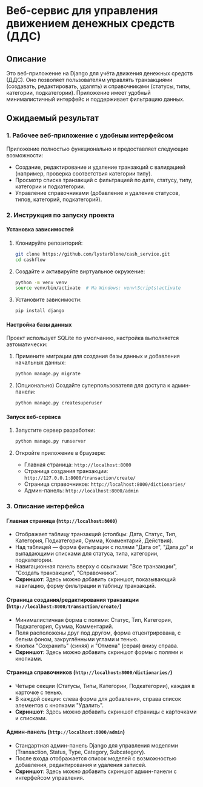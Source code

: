 # Веб-сервис для управления движением денежных средств (ДДС)

## Описание

Это веб-приложение на Django для учёта движения денежных средств (ДДС). Оно позволяет пользователям управлять транзакциями (создавать, редактировать, удалять) и справочниками (статусы, типы, категории, подкатегории). Приложение имеет удобный минималистичный интерфейс и поддерживает фильтрацию данных.

## Ожидаемый результат

### 1. Рабочее веб-приложение с удобным интерфейсом

Приложение полностью функционально и предоставляет следующие возможности:
- Создание, редактирование и удаление транзакций с валидацией (например, проверка соответствия категории типу).
- Просмотр списка транзакций с фильтрацией по дате, статусу, типу, категории и подкатегории.
- Управление справочниками (добавление и удаление статусов, типов, категорий, подкатегорий).

### 2. Инструкция по запуску проекта

#### Установка зависимостей

1. Клонируйте репозиторий:
   ```bash
   git clone https://github.com/lystarblone/cash_service.git
   cd cashflow
   ```

2. Создайте и активируйте виртуальное окружение:
   ```bash
   python -m venv venv
   source venv/bin/activate  # На Windows: venv\Scripts\activate
   ```

3. Установите зависимости:
   ```bash
   pip install django
   ```

#### Настройка базы данных

Проект использует SQLite по умолчанию, настройка выполняется автоматически:

1. Примените миграции для создания базы данных и добавления начальных данных:
   ```bash
   python manage.py migrate
   ```

2. (Опционально) Создайте суперпользователя для доступа к админ-панели:
   ```bash
   python manage.py createsuperuser
   ```

#### Запуск веб-сервиса

1. Запустите сервер разработки:
   ```bash
   python manage.py runserver
   ```

2. Откройте приложение в браузере:
   - Главная страница: `http://localhost:8000`
   - Страница создания транзакции: `http://127.0.0.1:8000/transaction/create/`
   - Страница справочников: `http://localhost:8000/dictionaries/`
   - Админ-панель: `http://localhost:8000/admin`

### 3. Описание интерфейса

#### Главная страница (`http://localhost:8000`)

- Отображает таблицу транзакций (столбцы: Дата, Статус, Тип, Категория, Подкатегория, Сумма, Комментарий, Действия).
- Над таблицей — форма фильтрации с полями "Дата от", "Дата до" и выпадающими списками для статуса, типа, категории, подкатегории.
- Навигационная панель вверху с ссылками: "Все транзакции", "Создать транзакцию", "Справочники".
- **Скриншот**: Здесь можно добавить скриншот, показывающий навигацию, форму фильтрации и таблицу транзакций.

#### Страница создания/редактирования транзакции (`http://localhost:8000/transaction/create/`)
- Минималистичная форма с полями: Статус, Тип, Категория, Подкатегория, Сумма, Комментарий.
- Поля расположены друг под другом, форма отцентрирована, с белым фоном, закруглёнными углами и тенью.
- Кнопки "Сохранить" (синяя) и "Отмена" (серая) внизу справа.
- **Скриншот**: Здесь можно добавить скриншот формы с полями и кнопками.

#### Страница справочников (`http://localhost:8000/dictionaries/`)
- Четыре секции (Статусы, Типы, Категории, Подкатегории), каждая в карточке с тенью.
- В каждой секции: слева форма для добавления, справа список элементов с кнопками "Удалить".
- **Скриншот**: Здесь можно добавить скриншот страницы с карточками и списками.

#### Админ-панель (`http://localhost:8000/admin`)
- Стандартная админ-панель Django для управления моделями (Transaction, Status, Type, Category, Subcategory).
- После входа отображается список моделей с возможностью добавления, редактирования и удаления записей.
- **Скриншот**: Здесь можно добавить скриншот админ-панели с интерфейсом управления.
